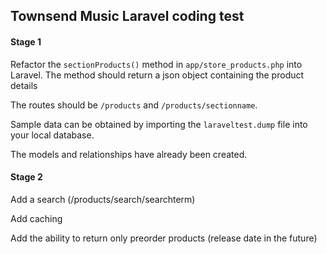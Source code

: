 ## Townsend Music Laravel coding test

<h4>Stage 1</h4>
<p>Refactor the <code>sectionProducts()</code> method in <code>app/store_products.php</code> into Laravel. The method should return a json object containing the product details</p>
<p>The routes should be <code>/products</code> and <code>/products/sectionname</code>.</p>
<p>Sample data can be obtained by importing the <code>laraveltest.dump</code> file into your local database.</p>
<p>The models and relationships have already been created.</p>

<h4>Stage 2</h4>
<p>Add a search (/products/search/searchterm)</p>
<p>Add caching</p>
<p>Add the ability to return only preorder products (release date in the future)</p>